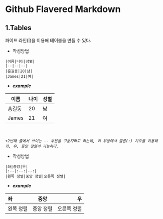 # Github Flavered Markdown

## **1.Tables**
파이프 라인(|)을 이용해 테이블을 만들 수 있다.
- 작성방법
```
|이름|나이|성별|
|--|--|--|
|홍길동|20|남|
|James|21|여|
```
- ***example***

|이름|나이|성별|
|--|--|--|
|홍길동|20|남|
|James|21|여|

<br>

*`+2번째 줄에서 쓰이는 -- 부분을 구분자라고 하는데, 이 부분에서 콜론(:) 기호를 이용해 좌, 우, 중앙 정렬이 가능하다.`*

- 작성방법
```
|좌|중앙|우|
|:--|:--:|--:|
|왼쪽 정렬|중앙 정렬|오른쪽 정렬|
```
- ***example***

|좌|중앙|우|
|:--|:--:|--:|
|왼쪽 정렬|중앙 정렬|오른쪽 정렬|
